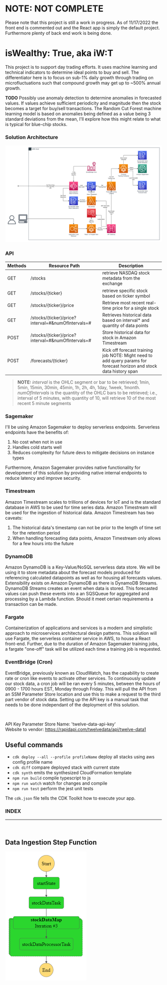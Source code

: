 # **NOTE:** NOT COMPLETE
Please note that this project is still a work in progress. As of 11/17/2022 the front end is commented out and the React app is simply the default project. Furthermore plenty of back end work is being done.

# **isWealthy: True, aka iW:T**

This project is to support day trading efforts. It uses machine learning and technical indicators to determine ideal points to buy and sell. The differentiator here is to focus on sub-1% daily growth through trading on microfluctuations such that compound growth may get up to ~500% annual growth.

**TODO** Possibly use anomaly detection to determine anomalies in forecasted values. If values achieve sufficient periodicity and magnitude then the stock becomes a target for buy/sell transactions. The Random Cut Forest machine learning model is based on anomalies being defined as a value being 3 standard deviations from the mean, I'll explore how this might relate to what is typical for blue-chip stocks. 

### **Solution Architecture**

<img title="Architecture Diagram" alt="Architecture Diagram" src="./diagrams/architecture_diagram.png">

<br>

### **API**

| Methods | Resource Path | Description |
|---------|---------------|-------------|
|    GET  |    /stocks    | retrieve NASDAQ stock metadata from the exchange |
|    GET  |  /stocks/{ticker} | retrieve specific stock based on ticker symbol |
|    GET  |  /stocks/{ticker}/price | Retrieve most recent real-time price for a single stock |
|    GET  |  /stocks/{ticker}/price?interval=#&numOfIntervals=# | Retrieves historical data based on interval* and quantity of data points |
|    POST  |  /stocks/{ticker}/price?interval=#&numOfIntervals=# | Store historical data for stock in Amazon Timestream |
|    POST  |  /forecasts/{ticker} | Kick off forecast training job NOTE: Might need to add query params for forecast horizon and stock data history span |


> **__NOTE:__** *interval* is the OHLC segment or bar to be retrieved; 1min, 5min, 15min, 30min, 45min, 1h, 2h, 4h, 1day, 1week, 1month. *numOfIntervals* is the quantity of the OHLC bars to be retrieved; i.e., interval of 5 minutes, with quantity of 10, will retrieve 10 of the most recent 5 minute segments

### **Sagemaker**

I'll be using Amazon Sagemaker to deploy serverless endpoints. Serverless endpoints have the benefits of:

1. No cost when not in use
2. Handles cold starts well
3. Reduces complexity for future devs to mitigate decisions on instance types

Furthermore, Amazon Sagemaker provides native functionality for development of this solution by providing native internal endpoints to reduce latency
and improve security.

### **Timestream**

Amazon Timestream scales to trillions of devices for IoT and is the standard database in AWS to be used for time series data.
Amazon Timestream will be used for the ingestion of historical data. Amazon Timestream has two caveats:
1. The historical data's timestamp can not be prior to the length of time set for the retention period
2. When handling forecasting data points, Amazon Timestream only allows for a few hours into the future

### **DynamoDB**

Amazon DynamoDB is a Key-Value/NoSQL serverless data store. We will be using it to store metadata about the forecast models produced for referencing calculated datapoints as well as for housing all forecasts values. Extensibility exists on Amazon DynamoDB as there is DynamoDB Streams. DynamoDB Streams creates an event when data is stored. This forecasted values can push these events into a an SQSQueue for aggregated and processing by a Lambda function. Should it meet certain requirements a transaction can be made.

### **Fargate**

Containerization of applications and services is a modern and simplistic approach to microservices architectural design patterns. This solution will use Fargate, the serverless container service in AWS, to house a React front-end. Further, due to the duration of Amazon Sagemaker training jobs, a fargate "one-off" task will be utilized each time a training job is requested.

### **EventBridge (Cron)**

EventBridge, previously known as CloudWatch, has the capability to create rate or cron like events to activate other services. To continuously update our stock data, a cron job will be ran every 5 minutes, between the hours of 0900 - 1700 hours EST, Monday through Friday. This will pull the API from an SSM Parameter Store location and use this to make a request to the third part vendor of stock data. Setting up the API key is a manual task that needs to be done independant of the deployment of this solution.

<br>

API Key Parameter Store Name: 'twelve-data-api-key'
<br>
Website to vendor: https://rapidapi.com/twelvedata/api/twelve-data1


## **Useful commands**

* `cdk deploy --all --profile profileName` deploy all stacks using aws config profile name
* `cdk diff`        compare deployed stack with current state
* `cdk synth`       emits the synthesized CloudFormation template
* `npm run build`   compile typescript to js
* `npm run watch`   watch for changes and compile
* `npm run test`    perform the jest unit tests

The `cdk.json` file tells the CDK Toolkit how to execute your app.


### **INDEX**
---

<br>

## Data Ingestion Step Function
<img title="Data Ingestion Step Function" alt="Data Ingestion Step Function" src="./diagrams/DataIngestion-5MinTSProcessor.png">
